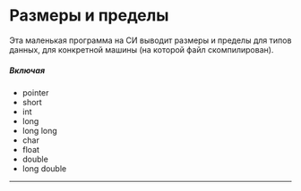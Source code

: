 Размеры и пределы
=================

Эта маленькая программа на СИ выводит размеры и
пределы для типов данных, для конкретной машины (на которой файл скомпилирован).

##### Включая

* pointer
* short
* int
* long
* long long
* char
* float
* double
* long double

---
